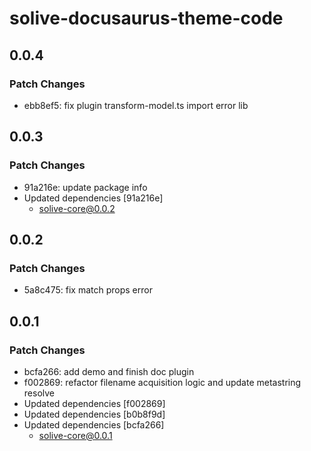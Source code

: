# solive-docusaurus-theme-code

## 0.0.4

### Patch Changes

- ebb8ef5: fix plugin transform-model.ts import error lib

## 0.0.3

### Patch Changes

- 91a216e: update package info
- Updated dependencies [91a216e]
  - solive-core@0.0.2

## 0.0.2

### Patch Changes

- 5a8c475: fix match props error

## 0.0.1

### Patch Changes

- bcfa266: add demo and finish doc plugin
- f002869: refactor filename acquisition logic and update metastring resolve
- Updated dependencies [f002869]
- Updated dependencies [b0b8f9d]
- Updated dependencies [bcfa266]
  - solive-core@0.0.1
